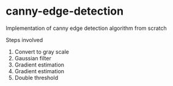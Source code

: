# canny-edge-detection
Implementation of canny edge detection algorithm from scratch

Steps involved

1. Convert to gray scale
2. Gaussian filter
3. Gradient estimation
4. Gradient estimation
5. Double threshold
